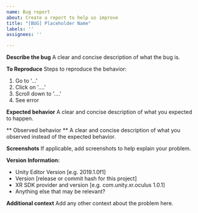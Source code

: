 ```yaml
---
name: Bug report
about: Create a report to help us improve
title: "[BUG] Placeholder Name"
labels: ''
assignees: ''

---
```


**Describe the bug**
A clear and concise description of what the bug is.

**To Reproduce**
Steps to reproduce the behavior:
1. Go to '...'
2. Click on '....'
3. Scroll down to '....'
4. See error

**Expected behavior**
A clear and concise description of what you expected to happen.

** Observed behavior **
A clear and concise description of what you observed instead of the expected behavior.

**Screenshots**
If applicable, add screenshots to help explain your problem.

**Version Information:**
- Unity Editor Version [e.g. 2019.1.0f1]
- Version [release or commit hash for this project]
- XR SDK provider and version [e.g. com.unity.xr.oculus 1.0.1]
- Anything else that may be relevant?

**Additional context**
Add any other context about the problem here.
